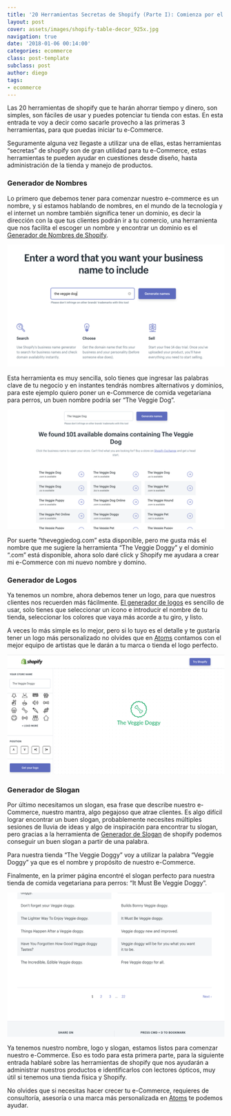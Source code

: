 ```yaml
---
title: '20 Herramientas Secretas de Shopify (Parte I): Comienza por el comienzo'
layout: post
cover: assets/images/shopify-table-decor_925x.jpg
navigation: true
date: '2018-01-06 00:14:00'
categories: ecommerce
class: post-template
subclass: post
author: diego
tags:
- ecommerce
---
```


Las 20 herramientas de shopify que te harán ahorrar tiempo y dinero, son simples, son fáciles de usar y puedes potenciar tu tienda con estas. En esta entrada te voy a decir como sacarle provecho a las primeras 3 herramientas, para que puedas iniciar tu e-Commerce.

Seguramente alguna vez llegaste a utilizar una de ellas, estas herramientas “secretas” de shopify son de gran utilidad para tu e-Commerce, estas herramientas te pueden ayudar en cuestiones desde diseño, hasta administración de la tienda y manejo de productos. 

### Generador de Nombres

Lo primero que debemos tener para comenzar nuestro e-commerce es un nombre, y si estamos hablando de nombres, en el mundo de la tecnología y el internet un nombre también significa tener un dominio, es decir la dirección con la que tus clientes podrán ir a tu comercio, una herramienta que nos facilita el escoger un nombre y encontrar un dominio es el [Generador de Nombres de Shopify](https://www.shopify.com/tools/business-name-generator).

![](/assets/images/generador-de-nombres-shopify-ejemplo-the-veggie-dog.png)

Esta herramienta es muy sencilla, solo tienes que ingresar las palabras clave de tu negocio y en instantes tendrás nombres alternativos y dominios, para este ejemplo quiero poner un e-Commerce de comida vegetariana para perros, un buen nombre podría ser “The Veggie Dog”.

![](/assets/images/generedaor-de-nombres-shopify-ejemplo-listado-the-veggie-dog.png)

Por suerte “theveggiedog.com” esta disponible, pero me gusta más el nombre que me sugiere la herramienta “The Veggie Doggy” y el dominio “.com” está disponible, ahora solo daré click y Shopify me ayudara a crear mi e-Commerce con mi nuevo nombre y domino.

### Generador de Logos

Ya tenemos un nombre, ahora debemos tener un logo, para que nuestros clientes nos recuerden más fácilmente. [El generador de logos](https://www.shopify.com/tools/logo-maker) es sencillo de usar, solo tienes que seleccionar un icono e introducir el nombre de tu tienda, seleccionar los colores que vaya más acorde a tu giro, y listo.

A veces lo más simple es lo mejor, pero si lo tuyo es el detalle y te gustaría tener un logo más personalizado no olvides que en [Atoms](http://atoms.mx/) contamos con el mejor equipo de artistas que le darán a tu marca o tienda el logo perfecto.

![](/assets/images/generador-de-logo-shopify-ejemplo-the-veggie-doggy.png)

### Generador de Slogan

Por último necesitamos un slogan, esa frase que describe nuestro e-Commerce, nuestro mantra, algo pegajoso que atrae clientes. Es algo difícil lograr encontrar un buen slogan, probablemente necesites múltiples sesiones de lluvia de ideas y algo de inspiración para encontrar tu slogan, pero gracias a la herramienta de [Generador de Slogan](https://www.shopify.com/tools/slogan-maker) de shopify podemos conseguir un buen slogan a partir de una palabra.

Para nuestra tienda “The Veggie Doggy” voy a utilizar la palabra “Veggie Doggy” ya que es el nombre y propósito de nuestro e-Commerce.

[](/assets/images/generador-de-slogan-shopify-ejemplo-veggi-doggy.png)

Finalmente, en la primer página encontré el slogan perfecto para nuestra tienda de comida vegetariana para perros: “It Must Be Veggie Doggy”.

![](/assets/images/generador-de-slogan-shopify-listado-veggie-doggy.png)

Ya tenemos nuestro nombre, logo y slogan, estamos listos para comenzar nuestro e-Commerce. Eso es todo para esta primera parte, para la siguiente entrada hablaré sobre las herramientas de shopify que nos ayudarán a administrar nuestros productos e identificarlos con lectores ópticos, muy útil si tenemos una tienda física y Shopify.

No olvides que si necesitas hacer crecer tu e-Commerce, requieres de consultoría, asesoría o una marca más personalizada en [Atoms](http://atoms.mx/) te podemos ayudar.